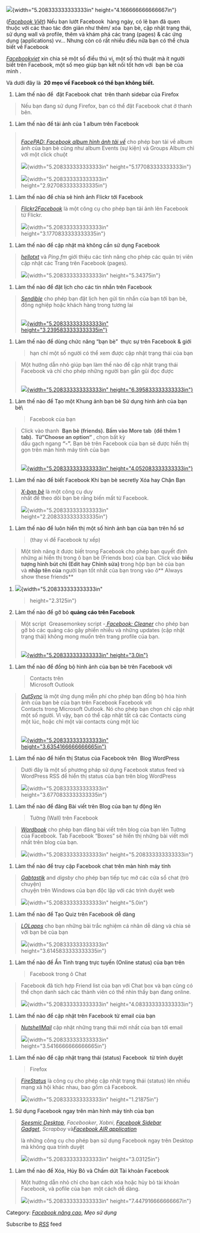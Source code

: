 ![](thu-thuat-facebook-media/media/image1.png){width="5.208333333333333in"
height="4.166666666666667in"}

([*Facebook Việt*](http://facebookviet.com/)) Nếu bạn lướt Facebook 
hàng ngày, có lẽ bạn đã quen thuộc với các thao tác đơn giản như thêm/
xóa  bạn bè, cập nhật trạng thái, sử dụng wall và profile, thêm và khám
phá các trang (pages) & các ứng dụng (applications) vv… Nhưng còn có rất
nhiều điều nữa bạn có thể chưa biết về Facebook

[*Facebookviet*](http://facebookviet.com/) xin chia sẻ một số điều thú
vị, một số thủ thuật mà ít người biết trên Facebook, một số mẹo giúp bạn
kết nối tốt hơn với  bạn bè của mình .

Và dưới đây là  **20 mẹo về Facebook có thể bạn không biết.**

1.  Làm thế nào để  đặt Facebook chat  trên thanh sidebar của Firefox

> Nếu bạn đang sử dụng Firefox, bạn có thể đặt Facebook chat ở thanh
> bên.

1.  Làm thế nào để tải ảnh của 1 album trên Facebook

> [\
> *FacePAD: Facebook album hình ảnh tải
> về*](https://addons.mozilla.org/en-US/firefox/addon/8442) cho phép bạn
> tải về album ảnh của bạn bè cũng như album Events (sự kiện) và Groups
> Album chỉ với một click chuột
>
> ![](thu-thuat-facebook-media/media/image2.jpeg){width="5.208333333333333in"
> height="5.177083333333333in"}
>
> ![](thu-thuat-facebook-media/media/image3.jpeg){width="5.208333333333333in"
> height="2.9270833333333335in"}

1.  Làm thế nào để chia sẻ hình ảnh Flickr tới Facebook

> [*Flickr2Facebook*](http://www.keebler.net/flickr2facebook/) là một
> công cụ cho phép bạn tải ảnh lên Facebook từ Flickr.
>
> ![](thu-thuat-facebook-media/media/image4.jpeg){width="5.208333333333333in"
> height="3.1770833333333335in"}

1.  Làm thế nào để cập nhật mà không cần sử dụng Facebook

> [*hellotxt*](http://hellotxt.com/) và *Ping.fm* giới thiệu các tính
> năng cho phép các quản trị viên cập nhật các Trang trên Facebook
> (pages).
>
> ![](thu-thuat-facebook-media/media/image5.jpeg){width="5.208333333333333in"
> height="5.34375in"}

1.  Làm thế nào để đặt lịch cho các tin nhắn trên Facebook

> [*Sendible*](http://sendible.com/) cho phép bạn đặt lịch hẹn gửi tin
> nhắn của bạn tới bạn bè, đồng nghiệp hoặc khách hàng trong tương lai
>
> [\
> ![](thu-thuat-facebook-media/media/image6.jpeg){width="5.208333333333333in"
> height="3.2395833333333335in"}](http://sendible.com/)

1.  Làm thế nào để dùng chức năng “bạn bè”  thực sự trên Facebook & giới
    > hạn chỉ một số người có thể xem được cập nhật trạng thái của bạn

> Một hướng dẫn nhỏ giúp bạn làm thế nào để cập nhật trạng thái Facebook
> và chỉ cho phép những người bạn gần gũi đọc được
>
> [\
> ![](thu-thuat-facebook-media/media/image7.jpeg){width="5.208333333333333in"
> height="6.395833333333333in"}](http://www.makeuseof.com/tag/facebook-tip-how-to-safely-friend-a-colleague-or-relative-without-showing-them-all-your-business/)

1.  Làm thế nào để Tạo một Khung ảnh bạn bè Sử dụng hình ảnh của bạn bè\
    > Facebook của bạn

> Click vào thanh  **Bạn bè (friends). **Bấm vào **More tab  (để thêm 1
> tab)**.  Từ**“Choose an option“** , chọn bất kỳ\
> dấu gạch ngang **“-”.** Bạn bè trên Facebook của bạn sẽ được hiển thị
> gọn trên màn hình máy tính của bạn
>
> [\
> ![](thu-thuat-facebook-media/media/image8.jpeg){width="5.208333333333333in"
> height="4.052083333333333in"}](http://www.hongkiat.com/blog/create-photo-collagegrid-view-of-your-facebook-friends/)

1.  Làm thế nào để biết Facebook Khi bạn bè secretly Xóa hay Chặn Bạn

> [*X-bạn bè*](http://findxfriends.com/) là một công cụ duy\
> nhất để theo dõi bạn bè rằng biến mất từ Facebook.
>
> ![](thu-thuat-facebook-media/media/image9.jpeg){width="5.208333333333333in"
> height="2.2083333333333335in"}

1.  Làm thế nào để luôn hiển thị một số hình ảnh bạn của bạn trên hồ sơ
    > (thay vì để Facebook tự xếp)

> Một tính năng ít được biết trong Facebook cho phép bạn quyết định
> những ai hiển thị trong ô bạn bè (Friends box) của bạn. Click
> vào **biểu tượng hình bút chì (Edit hay Chỉnh sửa) t**rong hộp bạn bè
> của bạn và **nhập tên của** người bạn tốt nhất của bạn trong vào
> ô** Always show these friends**

1.  ![](thu-thuat-facebook-media/media/image10.jpeg){width="5.208333333333333in"
    > height="2.3125in"}

2.  Làm thế nào để gỡ bỏ **quảng cáo trên Facebook**

> Một script  Greasemonkey script -[ *Facebook:
> Cleaner*](http://userscripts.org/scripts/show/27121) cho phép bạn gỡ
> bỏ các quảng cáo gây phiền nhiễu và những updates (cập nhật trạng
> thái) không mong muốn trên trang profile của bạn.
>
> [\
> ![](thu-thuat-facebook-media/media/image11.jpeg){width="5.208333333333333in"
> height="3.0in"}](http://userscripts.org/scripts/show/27121)

1.  Làm thế nào để đồng bộ hình ảnh của bạn bè trên Facebook với
    > Contacts trên\
    > Microsoft Outlook

> [*OutSync*](http://www.melsam.com/outsync/) là một ứng dụng miễn phí
> cho phép bạn đồng bộ hóa hình ảnh của bạn bè của bạn trên Facebook
> Facebook với\
> Contacts trong Microsoft Outlook. Nó cho phép bạn chọn chỉ cập nhật
> một số người. Vì vậy, bạn có thể cập nhật tất cả các Contacts cùng một
> lúc, hoặc chỉ một vài contacts cùng một lúc
>
> [\
> ![](thu-thuat-facebook-media/media/image12.jpeg){width="5.208333333333333in"
> height="3.6354166666666665in"}](http://www.melsam.com/outsync/)

1.  Làm thế nào để hiển thị Status của Facebook trên  Blog WordPress

> Dưới đây là một số phương pháp sử dụng Facebook status feed và
> WordPress RSS để hiển thị status của bạn trên blog WordPress
>
> ![](thu-thuat-facebook-media/media/image13.jpeg){width="5.208333333333333in"
> height="3.6770833333333335in"}

1.  Làm thế nào để đăng Bài viết trên Blog của bạn tự động lên
    > Tường (Wall) trên Facebook

> [*Wordbook*](http://wordpress.org/extend/plugins/wordbook/) cho phép
> bạn đăng bài viết trên blog của bạn lên Tường của Facebook. Tab
> Facebook “Boxes” sẽ hiển thị những bài viết mới nhất trên blog của
> bạn.
>
> ![](thu-thuat-facebook-media/media/image14.jpeg){width="5.208333333333333in"
> height="5.208333333333333in"}

1.  Làm thế nào để truy cập Facebook chat trên màn hình máy tính

> [*Gabtastik*](http://www.gabtastik.com/GabtastikWin.html) and *digsby* cho
> phép bạn tiếp tục mở các cửa sổ chat (trò chuyện)\
> chuyện trên Windows của bạn độc lập với các trình duyệt web
>
> ![](thu-thuat-facebook-media/media/image15.jpeg){width="5.208333333333333in"
> height="5.0in"}

1.  Làm thế nào để Tạo Quiz trên Facebook dễ dàng

> [*LOLapps*](http://www.lolapps.com/) cho bạn những bài trắc nghiệm cá
> nhân dễ dàng và chia sẻ với bạn bè của bạn
>
> ![](thu-thuat-facebook-media/media/image16.jpeg){width="5.208333333333333in"
> height="3.6145833333333335in"}

1.  Làm thế nào để Ẩn Tình trạng trực tuyến (Online status) của bạn trên
    > Facebook trong ô Chat

> Facebook đã tích hợp Friend list của bạn với Chat box và bạn cũng có\
> thể chọn danh sách các thành viên có thể nhìn thấy bạn đang online.
>
> ![](thu-thuat-facebook-media/media/image17.jpeg){width="5.208333333333333in"
> height="4.083333333333333in"}

1.  Làm thế nào để cập nhật trên Facebook từ email của bạn

> [*NutshellMail*](http://nutshellmail.com/) cập nhật những trạng thái
> mới nhất của bạn tới email
>
> ![](thu-thuat-facebook-media/media/image18.jpeg){width="5.208333333333333in"
> height="3.5416666666666665in"}

1.  Làm thế nào để cập nhật trạng thái (status) Facebook  từ trình duyệt
    > Firefox

> [*FireStatus*](https://addons.mozilla.org/en-US/firefox/addon/8973) là
> công cụ cho phép cập nhật trạng thái (status) lên nhiều mạng xã hội
> khác nhau, bao gồm cả Facebook.
>
> ![](thu-thuat-facebook-media/media/image19.jpeg){width="5.208333333333333in"
> height="1.21875in"}

1.  Sử dụng Facebook ngay trên màn hình máy tính của bạn

> [*Seesmic
> Desktop*](http://desktop.seesmic.com/), *Facebooker*, *Xobni*, [*Facebook
> Sidebar
> Gadget*](http://www.facebooksidebargadget.com/), *Scrapboy* và[*Facebook
> AIR
> application*](http://static.ak.fbcdn.net/fbair/Facebook_Desktop_for_AIR.zip)
>
> là những công cụ cho phép bạn sử dụng Facebook ngay trên Desktop mà
> không qua trình duyệt
>
> ![](thu-thuat-facebook-media/media/image20.jpeg){width="5.208333333333333in"
> height="3.03125in"}

1.  Làm thế nào để Xóa, Hủy Bỏ và Chấm dứt Tài khoản Facebook

> Một hướng dẫn nhỏ chỉ cho bạn cách xóa hoặc hủy bỏ tài khoản Facebook,
> và pofile của bạn  một cách dễ dàng.
>
> ![](thu-thuat-facebook-media/media/image21.jpeg){width="5.208333333333333in"
> height="7.447916666666667in"}

Category: [*Facebook nâng
cao*](http://facebookviet.com/category/facebook-nang-cao/), *Mẹo sử
dụng*

Subscribe to [*RSS*](http://facebookviet.com/feed/) feed
